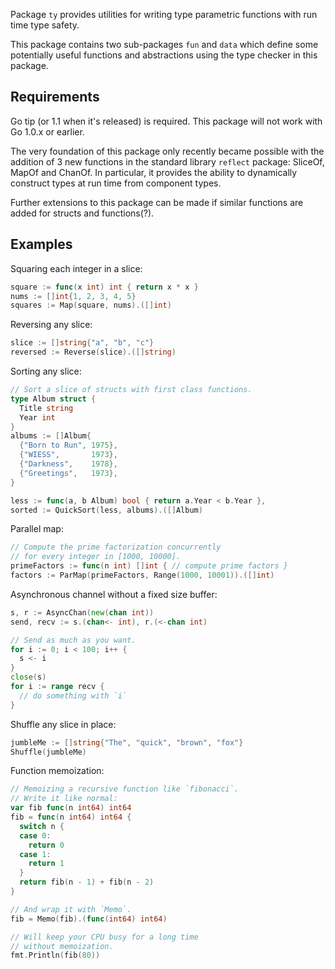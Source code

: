 Package `ty` provides utilities for writing type parametric functions with run
time type safety.

This package contains two sub-packages `fun` and `data` which define some
potentially useful functions and abstractions using the type checker in
this package.

## Requirements

Go tip (or 1.1 when it's released) is required. This package will not work
with Go 1.0.x or earlier.

The very foundation of this package only recently became possible with the
addition of 3 new functions in the standard library `reflect` package:
SliceOf, MapOf and ChanOf. In particular, it provides the ability to
dynamically construct types at run time from component types.

Further extensions to this package can be made if similar functions are added
for structs and functions(?).

## Examples

Squaring each integer in a slice:

```go
square := func(x int) int { return x * x }
nums := []int{1, 2, 3, 4, 5}
squares := Map(square, nums).([]int)
```

Reversing any slice:

```go
slice := []string{"a", "b", "c"}
reversed := Reverse(slice).([]string)
```

Sorting any slice:

```go
// Sort a slice of structs with first class functions.
type Album struct {
  Title string
  Year int
}
albums := []Album{
  {"Born to Run", 1975},
  {"WIESS",       1973},
  {"Darkness",    1978},
  {"Greetings",   1973},
}

less := func(a, b Album) bool { return a.Year < b.Year },
sorted := QuickSort(less, albums).([]Album)
```

Parallel map:

```go
// Compute the prime factorization concurrently
// for every integer in [1000, 10000].
primeFactors := func(n int) []int { // compute prime factors }
factors := ParMap(primeFactors, Range(1000, 10001)).([]int)
```

Asynchronous channel without a fixed size buffer:

```go
s, r := AsyncChan(new(chan int))
send, recv := s.(chan<- int), r.(<-chan int)

// Send as much as you want.
for i := 0; i < 100; i++ {
  s <- i
}
close(s)
for i := range recv {
  // do something with `i`
}
```

Shuffle any slice in place:

```go
jumbleMe := []string{"The", "quick", "brown", "fox"}
Shuffle(jumbleMe)
```

Function memoization:

```go
// Memoizing a recursive function like `fibonacci`.
// Write it like normal:
var fib func(n int64) int64
fib = func(n int64) int64 {
  switch n {
  case 0:
    return 0
  case 1:
    return 1
  }
  return fib(n - 1) + fib(n - 2)
}

// And wrap it with `Memo`.
fib = Memo(fib).(func(int64) int64)

// Will keep your CPU busy for a long time
// without memoization.
fmt.Println(fib(80))
```

